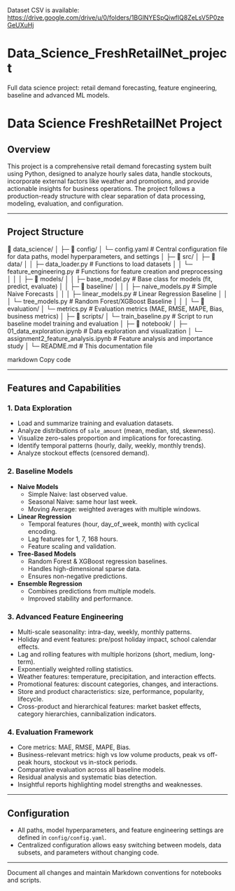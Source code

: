 Dataset
CSV is available: https://drive.google.com/drive/u/0/folders/1BGlNYESpQiwfIQ8ZeLsV5P0zeGeUXuHj


# Data_Science_FreshRetailNet_project
Full data science project: retail demand forecasting, feature engineering, baseline and advanced ML models.


# Data Science FreshRetailNet Project

## Overview

This project is a comprehensive retail demand forecasting system built using Python, designed to analyze hourly sales data, handle stockouts, incorporate external factors like weather and promotions, and provide actionable insights for business operations. The project follows a production-ready structure with clear separation of data processing, modeling, evaluation, and configuration.

---

## Project Structure

📂 data_science/
│
├─ 📂 config/
│ └─ config.yaml # Central configuration file for data paths, model hyperparameters, and settings
│
├─ 📂 src/
│ ├─ 📂 data/
│ │ ├─ data_loader.py # Functions to load datasets
│ │ └─ feature_engineering.py # Functions for feature creation and preprocessing
│ │
│ ├─ 📂 models/
│ │ ├─ base_model.py # Base class for models (fit, predict, evaluate)
│ │ ├─ 📂 baseline/
│ │ │ ├─ naive_models.py # Simple Naive Forecasts
│ │ │ ├─ linear_models.py # Linear Regression Baseline
│ │ │ └─ tree_models.py # Random Forest/XGBoost Baseline
│ │
│ └─ 📂 evaluation/
│ └─ metrics.py # Evaluation metrics (MAE, RMSE, MAPE, Bias, business metrics)
│
├─ 📂 scripts/
│ └─ train_baseline.py # Script to run baseline model training and evaluation
│
├─ 📂 notebook/
│ ├─ 01_data_exploration.ipynb # Data exploration and visualization
│ └─ assignment2_feature_analysis.ipynb # Feature analysis and importance study
│
└─ README.md # This documentation file

markdown
Copy code

---

## Features and Capabilities

### 1. Data Exploration
- Load and summarize training and evaluation datasets.
- Analyze distributions of `sale_amount` (mean, median, std, skewness).
- Visualize zero-sales proportion and implications for forecasting.
- Identify temporal patterns (hourly, daily, weekly, monthly trends).
- Analyze stockout effects (censored demand).

### 2. Baseline Models
- **Naive Models**
  - Simple Naive: last observed value.
  - Seasonal Naive: same hour last week.
  - Moving Average: weighted averages with multiple windows.
- **Linear Regression**
  - Temporal features (hour, day_of_week, month) with cyclical encoding.
  - Lag features for 1, 7, 168 hours.
  - Feature scaling and validation.
- **Tree-Based Models**
  - Random Forest & XGBoost regression baselines.
  - Handles high-dimensional sparse data.
  - Ensures non-negative predictions.
- **Ensemble Regression**
  - Combines predictions from multiple models.
  - Improved stability and performance.

### 3. Advanced Feature Engineering
- Multi-scale seasonality: intra-day, weekly, monthly patterns.
- Holiday and event features: pre/post holiday impact, school calendar effects.
- Lag and rolling features with multiple horizons (short, medium, long-term).
- Exponentially weighted rolling statistics.
- Weather features: temperature, precipitation, and interaction effects.
- Promotional features: discount categories, changes, and interactions.
- Store and product characteristics: size, performance, popularity, lifecycle.
- Cross-product and hierarchical features: market basket effects, category hierarchies, cannibalization indicators.

### 4. Evaluation Framework
- Core metrics: MAE, RMSE, MAPE, Bias.
- Business-relevant metrics: high vs low volume products, peak vs off-peak hours, stockout vs in-stock periods.
- Comparative evaluation across all baseline models.
- Residual analysis and systematic bias detection.
- Insightful reports highlighting model strengths and weaknesses.

---

## Configuration
- All paths, model hyperparameters, and feature engineering settings are defined in `config/config.yaml`.
- Centralized configuration allows easy switching between models, data subsets, and parameters without changing code.

---

Document all changes and maintain Markdown conventions for notebooks and scripts.
